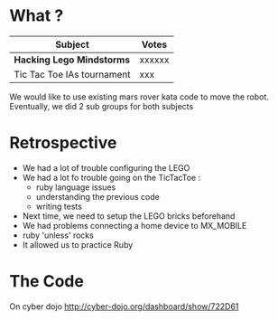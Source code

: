 # What ?

Subject | Votes
--------|-------
**Hacking Lego Mindstorms**	| xxxxxx
Tic Tac Toe IAs tournament | xxx

We would like to use existing mars rover kata code to move the robot.
Eventually, we did 2 sub groups for both subjects

# Retrospective

* We had a lot of trouble configuring the LEGO
* We had a lot fo trouble going on the TicTacToe : 
  * ruby language issues
  * understanding the previous code
  * writing tests
* Next time, we need to setup the LEGO bricks beforehand
* We had problems connecting a home device to MX_MOBILE
* ruby 'unless' rocks
* It allowed us to practice Ruby

# The Code 

On cyber dojo http://cyber-dojo.org/dashboard/show/722D61